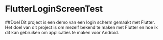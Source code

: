 # FlutterLoginScreenTest


##Doel
Dit project is een demo van een login scherm gemaakt met Flutter. 
Het doel van dit project is om mezelf bekend te maken met Flutter en hoe ik dit kan gebruiken om applicaties te maken voor Android.